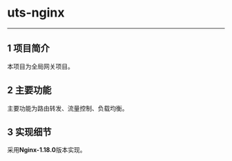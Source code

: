 # uts-nginx

---

## 1 项目简介

本项目为全局网关项目。

## 2 主要功能

主要功能为路由转发、流量控制、负载均衡。

## 3 实现细节

采用**Nginx-1.18.0**版本实现。